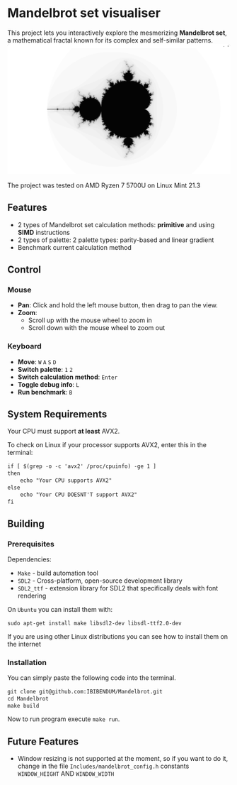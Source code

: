 # Mandelbrot set visualiser

This project lets you interactively explore the mesmerizing **Mandelbrot set**, a mathematical fractal known for its complex and self-similar patterns.
![](Images/Mandelbrot_picture_1.png)

The project was tested on AMD Ryzen 7 5700U on Linux Mint 21.3

## Features
- 2 types of Mandelbrot set calculation methods: **primitive** and using **SIMD** instructions
- 2 types of palette: 2 palette types: parity-based and linear gradient
- Benchmark current calculation method
## Control
### Mouse
- **Pan**: Click and hold the left mouse button, then drag to pan the view.
- **Zoom**:
    - Scroll up with the mouse wheel to zoom in
    - Scroll down with the mouse wheel to zoom out
### Keyboard
- **Move**: `W` `A` `S` `D`
- **Switch palette**: `1` `2`
- **Switch calculation method**: `Enter`
- **Toggle debug info**: `L`
- **Run benchmark**: `B`

## System Requirements
Your CPU must support **at least** AVX2.

To check on Linux if your processor supports AVX2, enter this in the terminal:
```
if [ $(grep -o -c 'avx2' /proc/cpuinfo) -ge 1 ]
then
    echo "Your CPU supports AVX2"
else
    echo "Your CPU DOESNT'T support AVX2"
fi
```
## Building
### Prerequisites
Dependencies:
- `Make` - build automation tool
- `SDL2` - Cross-platform, open-source development library
- `SDL2_ttf` - extension library for SDL2 that specifically deals with font rendering

On `Ubuntu` you can install them with:
```
sudo apt-get install make libsdl2-dev libsdl-ttf2.0-dev
```
If you are using other Linux distributions you can see how to install them on the internet

### Installation
You can simply paste the following code into the terminal.
```
git clone git@github.com:IBIBENDUM/Mandelbrot.git
cd Mandelbrot
make build
```

Now to run program execute `make run`.

## Future Features
- Window resizing is not supported at the moment, so if you want to do it, change in the file `Includes/mandelbrot_config.h` constants `WINDOW_HEIGHT` AND `WINDOW_WIDTH`
